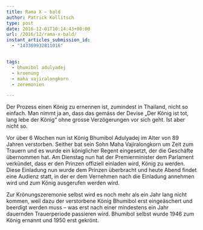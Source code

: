 ```yaml
---
title: Rama X – bald
author: Patrick Kollitsch
type: post
date: 2016-12-01T10:14:43+00:00
url: /2016/12/rama-x-bald/
instant_articles_submission_id:
  - "143369932811016"


tags:
  - bhumibol adulyadej
  - kroenung
  - maha vajiralongkorn
  - zeremonien

---
```

Der Prozess einen König zu ernennen ist, zumindest in Thailand, nicht so einfach. Man nimmt ja an, dass das gemäss der Devise &#8222;Der König ist tot, lang lebe der König&#8220; ohne grosse Verzögerungen vor sich geht. Ist aber nicht so.

Vor über 6 Wochen nun ist König Bhumibol Adulyadej im Alter von 89 Jahren verstorben. Seither bat sein Sohn Maha Vajiralongkorn um Zeit zum Trauern und es wurde ein königlicher Regent eingesetzt, der die Geschäfte übernommen hat. Am Dienstag nun hat der Premierminister dem Parlament verkündet, dass er den Prinzen offiziell einladen wird, König zu werden. Diese Einladung nun wurde dem Prinzen überbracht und heute Abend findet eine Audienz statt, in der er dem Vernehmen nach die Einladung annehmen wird und zum König ausgerufen werden wird.

Zur Krönungszeremonie selbst wird es noch mehr als ein Jahr lang nicht kommen, weil dazu der verstorbene König Bhumibol erst eingeäschert und beerdigt werden muss &#8211; was erst nach einer mindestens ein Jahr dauernden Trauerperiode passieren wird. Bhumibol selbst wurde 1946 zum König ernannt und 1950 erst gekrönt.